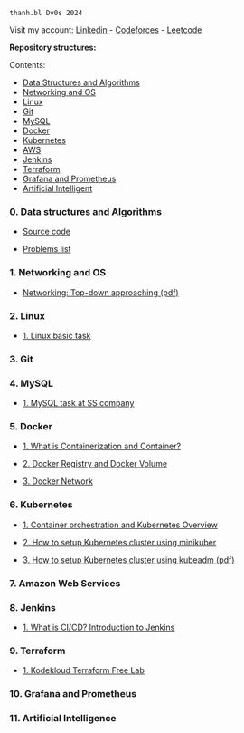 `thanh.bl Dv0s 2024`

Visit my account: [Linkedin](https://www.linkedin.com/in/thanh-bl/) - [Codeforces](https://codeforces.com/profile/thanhbl-chler) - [Leetcode](https://leetcode.com/u/cris_deLamThanh/)

**Repository structures:**

Contents:

- [Data Structures and Algorithms](#0-data-structures-and-algorithms)
- [Networking and OS](#1-networking-and-os)
- [Linux](#2-linux)
- [Git](#3-git)
- [MySQL](#4-mysql)
- [Docker](#5-docker)
- [Kubernetes](#6-kubernetes)
- [AWS](#7-amazon-web-services)
- [Jenkins](#8-jenkins)
- [Terraform](#9-terraform)
- [Grafana and Prometheus](#10-grafana-and-prometheus)
- [Artificial Intelligent](#11-artificial-intelligence)

### 0. Data structures and Algorithms

- [Source code](https://github.com/thanhbl-hust/thanhbl-do-24/tree/main/datastructures-algorithms/src)

- [Problems list](https://github.com/thanhbl-hust/thanhbl-do-24/blob/main/datastructures-algorithms/README.md)

### 1. Networking and OS

- [Networking: Top-down approaching (pdf)]()

### 2. Linux

- [1. Linux basic task]()

### 3. Git

### 4. MySQL

- [1. MySQL task at SS company]()

### 5. Docker 

- [1. What is Containerization and Container?]()

- [2. Docker Registry and Docker Volume]()

- [3. Docker Network]()

### 6. Kubernetes

- [1. Container orchestration and Kubernetes Overview]()

- [2. How to setup Kubernetes cluster using minikuber]()

- [3. How to setup Kubernetes cluster using kubeadm (pdf)]()


### 7. Amazon Web Services

### 8. Jenkins

- [1. What is CI/CD? Introduction to Jenkins]()

### 9. Terraform

- [1. Kodekloud Terraform Free Lab]()

### 10. Grafana and Prometheus

### 11. Artificial Intelligence